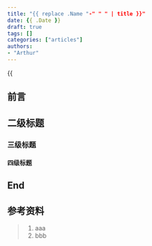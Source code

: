 ```yaml
---
title: "{{ replace .Name "-" " " | title }}"
date: {{ .Date }}
draft: true
tags: []
categories: ["articles"]
authors:
- "Arthur"
---
```


{{<audio src="autios/here_after_us.mp3" caption="《后来的我们 - 五月天》" >}}

## 前言

## 二级标题

### 三级标题

#### 四级标题

## End

## 参考资料

> 1. aaa
> 2. bbb

